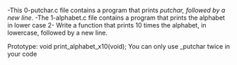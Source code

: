 -This 0-putchar.c file contains a program that prints _putchar, followed by a new line_.
-The 1-alphabet.c file contains a program that prints the alphabet in lower case
2- Write a function that prints 10 times the alphabet, in lowercase, followed by a new line.

Prototype: void print_alphabet_x10(void);
You can only use _putchar twice in your code
